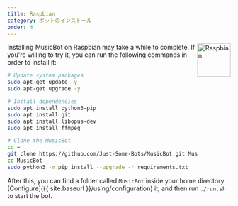 ```yaml
---
title: Raspbian
category: ボットのインストール
order: 4
---
```


<img class="doc-img" src="{{ site.baseurl }}/images/raspbian.png" alt="Raspbian" style="width: 75px; float: right;"/>

Installing MusicBot on Raspbian may take a while to complete.
If you're willing to try it, you can run the following commands in order to install it:

```bash
# Update system packages
sudo apt-get update -y
sudo apt-get upgrade -y

# Install dependencies
sudo apt install python3-pip
sudo apt install git
sudo apt install libopus-dev
sudo apt install ffmpeg

# Clone the MusicBot
cd ~
git clone https://github.com/Just-Some-Bots/MusicBot.git MusicBot -b master
cd MusicBot
sudo python3 -m pip install --upgrade -r requirements.txt
```

After this, you can find a folder called `MusicBot` inside your home directory. [Configure]({{ site.baseurl }}/using/configuration) it, and then run `./run.sh` to start the bot.
